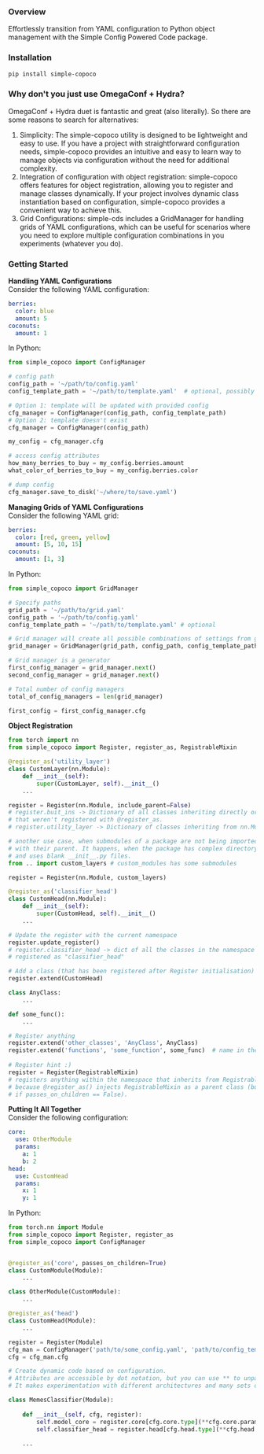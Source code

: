 ### Overview

Effortlessly transition from YAML configuration to Python object management with the Simple Config Powered Code package.

### Installation
```bash
pip install simple-copoco
```

### Why don't you just use OmegaConf + Hydra?  
OmegaConf + Hydra duet is fantastic and great (also literally). So there are some reasons to search for alternatives:  

1. Simplicity: The simple-copoco utility is designed to be lightweight and easy to use. If you have a project with straightforward configuration needs, simple-copoco provides an intuitive and easy to learn way to manage objects via configuration without the need for additional complexity.
2. Integration of  configuration with object registration: simple-copoco offers features for object registration, allowing you to register and manage classes dynamically. If your project involves dynamic class instantiation based on configuration, simple-copoco provides a convenient way to achieve this.
3. Grid Configurations: simple-cds includes a GridManager for handling grids of YAML configurations, which can be useful for scenarios where you need to explore multiple configuration combinations in you experiments (whatever you do).

### Getting Started
**Handling YAML Configurations**  
Consider the following YAML configuration:
```yaml
berries:
  color: blue
  amount: 5
coconuts:
  amount: 1
```
In Python:

```python
from simple_copoco import ConfigManager

# config path
config_path = '~/path/to/config.yaml'
config_template_path = '~/path/to/template.yaml'  # optional, possibly wide, general config with many defaults

# Option 1: template will be updated with provided config
cfg_manager = ConfigManager(config_path, config_template_path)
# Option 2: template doesn't exist
cfg_manager = ConfigManager(config_path)

my_config = cfg_manager.cfg

# access config attributes
how_many_berries_to_buy = my_config.berries.amount
what_color_of_berries_to_buy = my_config.berries.color

# dump config
cfg_manager.save_to_disk('~/where/to/save.yaml')
```
**Managing Grids of YAML Configurations**  
Consider the following YAML grid:
```yaml
berries:
  color: [red, green, yellow]
  amount: [5, 10, 15]
coconuts:
  amount: [1, 3]
```
In Python:
```python
from simple_copoco import GridManager

# Specify paths
grid_path = '~/path/to/grid.yaml'
config_path = '~/path/to/config.yaml'
config_template_path = '~/path/to/template.yaml' # optional

# Grid manager will create all possible combinations of settings from grid.yaml
grid_manager = GridManager(grid_path, config_path, config_template_path)

# Grid manager is a generator
first_config_manager = grid_manager.next()
second_config_manager = grid_manager.next()

# Total number of config managers
total_of_config_managers = len(grid_manager)

first_config = first_config_manager.cfg
```
**Object Registration**
```python
from torch import nn
from simple_copoco import Register, register_as, RegistrableMixin

@register_as('utility_layer')
class CustomLayer(nn.Module):
    def __init__(self):
        super(CustomLayer, self).__init__()
    ...

register = Register(nn.Module, include_parent=False)
# register.buit_ins -> Dictionary of all classes inheriting directly or indirectly from nn.Module
# that weren't registered with @register_as.
# register.utility_layer -> Dictionary of classes inheriting from nn.Module registered as "utility_layer"

# another use case, when submodules of a package are not being imported
# with their parent. It happens, when the package has complex directory tree
# and uses blank __init__.py files.
from .. import custom_layers # custom_modules has some submodules

register = Register(nn.Module, custom_layers)

@register_as('classifier_head')
class CustomHead(nn.Module):
    def __init__(self):
        super(CustomHead, self).__init__()
    ...

# Update the register with the current namespace
register.update_register()
# register.classifier_head -> dict of all the classes in the namespace inheriting from nn.Module
# registered as "classifier_head"

# Add a class (that has been registered after Register initialisation) to the register manually
register.extend(CustomHead)

class AnyClass:
    ...

def some_func():
    ...

# Register anything
register.extend('other_classes', 'AnyClass', AnyClass)
register.extend('functions', 'some_function', some_func)  # name in the register doesn't need to the same
  
# Register hint :)  
register = Register(RegistrableMixin)  
# registers anything within the namespace that inherits from RegistrableMixin
# because @register_as() injects RegistrableMixin as a parent class (but this inheritance will be ignored in children
# if passes_on_children == False).
```
**Putting It All Together**  
Consider the following configuration:
```yaml
core:
  use: OtherModule
  params:
    a: 1
    b: 2
head:
  use: CustomHead
  params:
    x: 1
    y: 1
```
In Python:
```python
from torch.nn import Module
from simple_copoco import Register, register_as
from simple_copoco import ConfigManager


@register_as('core', passes_on_children=True)
class CustomModule(Module):
    ...

class OtherModule(CustomModule):
    ...

@register_as('head')
class CustomHead(Module):
    ...

register = Register(Module)
cfg_man = ConfigManager('path/to/some_config.yaml', 'path/to/config_template.yaml')
cfg = cfg_man.cfg

# Create dynamic code based on configuration.
# Attributes are accessible by dot notation, but you can use ** to unpack them, just like with dictionaries.
# It makes experimentation with different architectures and many sets of parameters a breeze.

class MemesClassifier(Module):
    
    def __init__(self, cfg, register):
        self.model_core = register.core[cfg.core.type](**cfg.core.params)
        self.classifier_head = register.head[cfg.head.type](**cfg.head.params)
        
    ...
```
